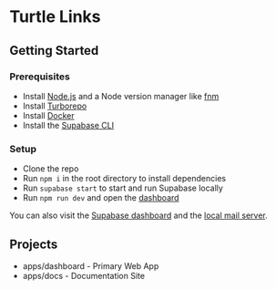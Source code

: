 # Turtle Links
## Getting Started
### Prerequisites
* Install [Node.js](https://nodejs.org/en/) and a Node version manager like [fnm](https://github.com/Schniz/fnm)
* Install [Turborepo](https://turbo.build/repo/docs/installing)
* Install [Docker](https://www.docker.com/products/docker-desktop/)
* Install the [Supabase CLI](https://supabase.com/docs/guides/cli/getting-started)
### Setup
* Clone the repo
* Run `npm i` in the root directory to install dependencies
* Run `supabase start` to start and run Supabase locally
* Run `npm run dev` and open the [dashboard](http://localhost:5173/)

You can also visit the [Supabase dashboard](http://localhost:54323/project/default) and the [local mail server](http://localhost:54324/monitor).

## Projects
* apps/dashboard - Primary Web App
* apps/docs - Documentation Site